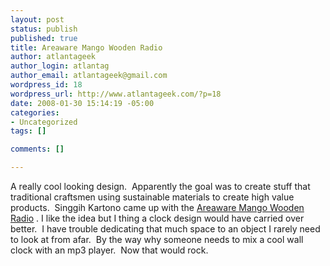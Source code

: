 ```yaml
--- 
layout: post
status: publish
published: true
title: Areaware Mango Wooden Radio
author: atlantageek
author_login: atlantag
author_email: atlantageek@gmail.com
wordpress_id: 18
wordpress_url: http://www.atlantageek.com/?p=18
date: 2008-01-30 15:14:19 -05:00
categories: 
- Uncategorized
tags: []

comments: []

---
```

A really cool looking design.&nbsp; Apparently the goal was to create stuff that traditional craftsmen using sustainable materials to create high value products.&nbsp; Singgih Kartono came up with the <a href="http://areaware.com/?p=21253&amp;lng=en&amp;id=221">Areaware Mango Wooden Radio</a> . I like the idea but I thing a clock design would have carried over better.&nbsp; I have trouble dedicating that much space to an object I rarely need to look at from afar.&nbsp; By the way why someone needs to mix a cool wall clock with an mp3 player.&nbsp; Now that would rock.
